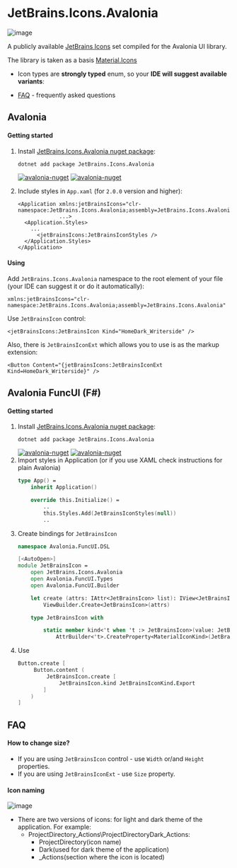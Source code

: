 [avalonia-nuget]: https://www.nuget.org/packages/FibonacciFox.JetBrains.Icons.Avalonia/

# JetBrains.Icons.Avalonia

![image](https://raw.githubusercontent.com/FibonacciFox/JetBrains.Icons.Avalonia/master/images/Int%20UI%20Icons%20(Community).png)

A publicly available [JetBrains Icons](https://www.figma.com/design/dDuoqLa6sW4MISvLc4VXQv/Int-UI-Icons-(Community)?node-id=5590-50545&t=WoQ9WTc04dKJvcnu-1) set compiled for the Avalonia UI library.

The library is taken as a basis [Material.Icons](https://github.com/SKProCH/Material.Icons/blob/master/README.md)

- Icon types are **strongly typed** enum, so your **IDE will suggest available variants**:  

- [FAQ](#faq) - frequently asked questions



## Avalonia
#### Getting started
1. Install [JetBrains.Icons.Avalonia nuget package](https://www.nuget.org/packages/FibonacciFox.JetBrains.Icons.Avalonia/):
    ```shell
    dotnet add package JetBrains.Icons.Avalonia
    ```
   [![avalonia-nuget](https://img.shields.io/nuget/v/FibonacciFox.JetBrains.Icons.Avalonia?label=JetBrains.Icons.Avalonia&style=flat-square)][avalonia-nuget]
   [![avalonia-nuget](https://img.shields.io/nuget/dt/FibonacciFox.JetBrains.Icons.Avalonia?color=blue&label=Downloads&style=flat-square)][avalonia-nuget]

2. Include styles in `App.xaml` (for `2.0.0` version and higher):
    ```xaml
    <Application xmlns:jetBrainsIcons="clr-namespace:JetBrains.Icons.Avalonia;assembly=JetBrains.Icons.Avalonia" 
                 ...>
      <Application.Styles>
        ...
          <jetBrainsIcons:JetBrainsIconStyles />
      </Application.Styles>
    </Application>
    ```
#### Using
Add `JetBrains.Icons.Avalonia` namespace to the root element of your file (your IDE can suggest it or do it automatically):
```
xmlns:jetBrainsIcons="clr-namespace:JetBrains.Icons.Avalonia;assembly=JetBrains.Icons.Avalonia"
```
Use `JetBrainsIcon` control:
```xaml
<jetBrainsIcons:JetBrainsIcon Kind="HomeDark_Writerside" />
```

Also, there is `JetBrainsIconExt` which allows you to use is as the markup extension:
```xaml
<Button Content="{jetBrainsIcons:JetBrainsIconExt Kind=HomeDark_Writerside}" />
```

## Avalonia FuncUI (F#)
#### Getting started
1. Install [JetBrains.Icons.Avalonia nuget package](https://www.nuget.org/packages/JetBrains.Icons.Avalonia/):
    ```shell
    dotnet add package JetBrains.Icons.Avalonia
    ```
   [![avalonia-nuget](https://img.shields.io/nuget/v/FibonacciFox.JetBrains.Icons.Avalonia?label=JetBrains.Icons.Avalonia&style=flat-square)][avalonia-nuget]
   [![avalonia-nuget](https://img.shields.io/nuget/dt/FibonacciFox.JetBrains.Icons.Avalonia?color=blue&label=Downloads&style=flat-square)][avalonia-nuget]
2. Import styles in Application (or if you use XAML check instructions for plain Avalonia)
    ```fsharp
    type App() =
        inherit Application()
    
        override this.Initialize() =
            ..
            this.Styles.Add(JetBrainsIconStyles(null))
            ..
    ```
3. Create bindings for `JetBrainsIcon`
    ```fsharp
    namespace Avalonia.FuncUI.DSL
    
    [<AutoOpen>]
    module JetBrainsIcon =
        open JetBrains.Icons.Avalonia
        open Avalonia.FuncUI.Types
        open Avalonia.FuncUI.Builder
    
        let create (attrs: IAttr<JetBrainsIcon> list): IView<JetBrainsIcon> =
            ViewBuilder.Create<JetBrainsIcon>(attrs)
    
        type JetBrainsIcon with
    
            static member kind<'t when 't :> JetBrainsIcon>(value: JetBrainsIconKind) : IAttr<'t> =
                AttrBuilder<'t>.CreateProperty<MaterialIconKind>(JetBrainsIcon.KindProperty, value, ValueNone)
    ```
4. Use
    ```fsharp
    Button.create [
         Button.content (
             JetBrainsIcon.create [
                 JetBrainsIcon.kind JetBrainsIconKind.Export
            ]
        )
    ]
    ```
   
## FAQ
#### How to change size?
- If you are using `JetBrainsIcon` control - use `Width` or/and `Height` properties.
- If you are using `JetBrainsIconExt` - use `Size` property.

#### Icon naming

![image](https://raw.githubusercontent.com/FibonacciFox/JetBrains.Icons.Avalonia/master/images/Actions.png?raw=true)

- There are two versions of icons: for light and dark theme of the application. For example:
  - ProjectDirectory_Actions\ProjectDirectoryDark_Actions:
    - ProjectDirectory(icon name)
    - Dark(used for dark theme of the application)
    - _Actions(section where the icon is located)

